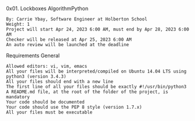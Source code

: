 0x01. Lockboxes
AlgorithmPython

    By: Carrie Ybay, Software Engineer at Holberton School
    Weight: 1
    Project will start Apr 24, 2023 6:00 AM, must end by Apr 28, 2023 6:00 AM
    Checker will be released at Apr 25, 2023 6:00 AM
    An auto review will be launched at the deadline

Requirements
General

    Allowed editors: vi, vim, emacs
    All your files will be interpreted/compiled on Ubuntu 14.04 LTS using python3 (version 3.4.3)
    All your files should end with a new line
    The first line of all your files should be exactly #!/usr/bin/python3
    A README.md file, at the root of the folder of the project, is mandatory
    Your code should be documented
    Your code should use the PEP 8 style (version 1.7.x)
    All your files must be executable


